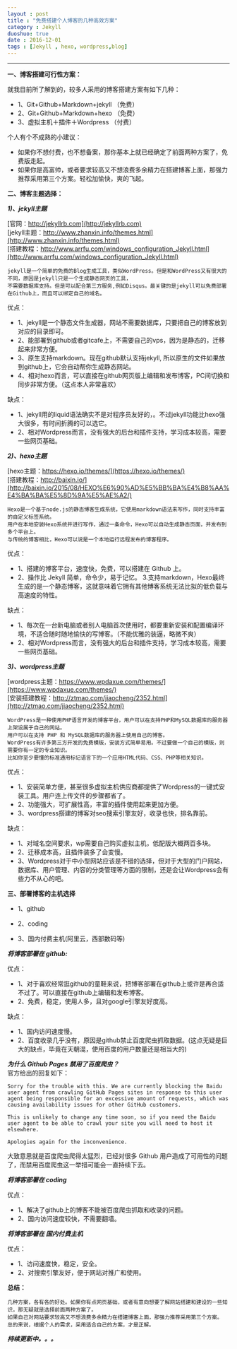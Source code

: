 ```yaml
---
layout : post
title : "免费搭建个人博客的几种高效方案"
category : Jekyll
duoshuo: true
date : 2016-12-01
tags : [Jekyll , hexo, wordpress,blog]
---
```


******

**一、博客搭建可行性方案：** 

就我目前所了解到的，较多人采用的博客搭建方案有如下几种：   

* 1、Git+Github+Markdown+jekyll （免费）  
* 2、Git+Github+Markdown+hexo   （免费）
* 3、虚拟主机＋插件＋Wordpress  （付费）

个人有个不成熟的小建议：

* 如果你不想付费，也不想备案，那你基本上就已经确定了前面两种方案了，免费版走起。
* 如果你是高富帅，或者要求较高又不想浪费多余精力在搭建博客上面，那强力推荐采用第三个方案。轻松加愉快，爽的飞起。   
  
  
  
**二、博客主题选择：**

***1)、jekyll主题***

[官网：http://jekyllrb.com](http://jekyllrb.com)   
[jekyll主题：http://www.zhanxin.info/themes.html](http://www.zhanxin.info/themes.html)      
[搭建教程：http://www.arrfu.com/windows_configuration_Jekyll.html](http://www.arrfu.com/windows_configuration_Jekyll.html)   

    jekyll是一个简单的免费的Blog生成工具，类似WordPress。但是和WordPress又有很大的不同，原因是jekyll只是一个生成静态网页的工具，
    不需要数据库支持。但是可以配合第三方服务,例如Disqus。最关键的是jekyll可以免费部署在Github上，而且可以绑定自己的域名。

优点：   

* 1、jekyll是一个静态文件生成器，网站不需要数据库，只要把自己的博客放到对应的目录即可。
* 2、能部署到github或者gitcafe上，不需要自己的vps，因为是静态的，迁移起来非常方便。
* 3、原生支持markdown。现在github默认支持jekyll, 所以原生的文件如果放到github上，它会自动帮你生成静态网站。
* 4、相对hexo而言，可以直接在github网页版上编辑和发布博客，PC间切换和同步非常方便。（这点本人非常喜欢）
    
缺点：   

* 1、jekyll用的liquid语法确实不是对程序员友好的，。不过jekyll功能比hexo强大很多，有时间折腾的可以选它。
* 2、相对Wordpress而言，没有强大的后台和插件支持，学习成本较高，需要一些网页基础。

***2)、hexo主题***
 
[hexo主题：https://hexo.io/themes/](https://hexo.io/themes/)      
[搭建教程：http://baixin.io/](http://baixin.io/2015/08/HEXO%E6%90%AD%E5%BB%BA%E4%B8%AA%E4%BA%BA%E5%8D%9A%E5%AE%A2/)  

    Hexo是一个基于node.js的静态博客生成系统，它使用markdown语法来写作，同时支持丰富的自定义标签系统。   
    用户在本地安装Hexo系统并进行写作，通过一条命令，Hexo可以自动生成静态页面，并发布到多个平台上。
    与传统的博客相比，Hexo可以说是一个本地运行远程发布的博客程序。     
   
优点：

* 1、搭建的博客平台，速度快，免费，可以搭建在 Github 上。
* 2、操作比 Jekyll 简单，命令少，易于记忆。 3.支持markdown，Hexo最终生成的是一个静态博客，这就意味着它拥有其他博客系统无法比拟的低负载与高速度的特性。
    
缺点：

* 1、每次在一台新电脑或者别人电脑首次使用时，都要重新安装和配置编译环境，不适合随时随地愉快的写博客。（不能优雅的装逼，略微不爽）
* 2、相对Wordpress而言，没有强大的后台和插件支持，学习成本较高，需要一些网页基础。

***3)、wordpress主题***

[wordpress主题：https://www.wpdaxue.com/themes/](https://www.wpdaxue.com/themes/)  
[安装搭建教程：http://ztmao.com/jiaocheng/2352.html](http://ztmao.com/jiaocheng/2352.html)

    WordPress是一种使用PHP语言开发的博客平台，用户可以在支持PHP和MySQL数据库的服务器上架设属于自己的网站。
    用户可以在支持 PHP 和 MySQL数据库的服务器上使用自己的博客。
    WordPress有许多第三方开发的免费模板，安装方式简单易用。不过要做一个自己的模板，则需要你有一定的专业知识。
    比如你至少要懂的标准通用标记语言下的一个应用HTML代码、CSS、PHP等相关知识。

优点：  

* 1、安装简单方便，甚至很多虚拟主机供应商都提供了Wordpress的一键式安装工具。用户连上传文件的步骤都省了。   
* 2、功能强大，可扩展性高，丰富的插件使用起来更加方便。   
* 3、wordpress搭建的博客对seo搜索引擎友好，收录也快，排名靠前。
       
缺点：

* 1、对域名空间要求，wp需要自己购买虚拟主机，低配版大概两百多块。   
* 2、迁移成本高，且插件装多了会变慢。
* 3、Wordpress对于中小型网站应该是不错的选择，但对于大型的门户网站，数据库、用户管理、内容的分类管理等方面的限制，还是会让Wordpress会有些力不从心的吧。  



**三、部署博客的主机选择**

* 1、github

* 2、coding

* 3、国内付费主机(阿里云，西部数码等)

***将博客部署在 github:***

优点：

* 1、对于喜欢经常逛github的童鞋来说，把博客部署在github上或许是再合适不过了。可以直接在github上编辑和发布博客。
* 2、免费，稳定，使用人多，且对google引擎友好度高。

缺点：

* 1、国内访问速度慢。
* 2、百度收录几乎没有，原因是github禁止百度爬虫抓取数据。(这点无疑是巨大的缺点，毕竟在天朝混，使用百度的用户数量还是相当大的)
    
***为什么 Github Pages 禁用了百度爬虫？***   
官方给出的回复如下：

```
Sorry for the trouble with this. We are currently blocking the Baidu user agent from crawling GitHub Pages sites in response to this user agent being responsible for an excessive amount of requests, which was causing availability issues for other GitHub customers.

This is unlikely to change any time soon, so if you need the Baidu user agent to be able to crawl your site you will need to host it elsewhere.

Apologies again for the inconvenience.

```

大致意思就是百度爬虫爬得太猛烈，已经对很多 Github 用户造成了可用性的问题了，而禁用百度爬虫这一举措可能会一直持续下去。

***将博客部署在 coding***

优点：

* 1、解决了github上的博客不能被百度爬虫抓取和收录的问题。
* 2、国内访问速度较快，不需要翻墙。
    
***将博客部署在 国内付费主机***

优点：

* 1、访问速度快，稳定，安全。
* 2、对搜索引擎友好，便于网站对推广和使用。


**总结：**

    几种方案，各有各的好处。如果你有点网页基础，或者有意向想要了解网站搭建和建设的一些知识，那无疑就是选择前面两种方案了。   
    如果自己对网站要求较高又不想浪费多余精力在搭建博客上面，那强力推荐采用第三个方案。   
    总的来说，根据个人的需求，采用适合自己的方案，才是正解。   
    
***持续更新中。。。***


 
